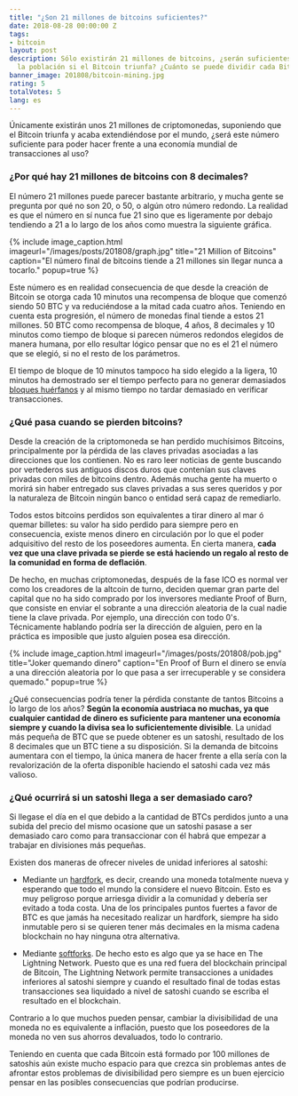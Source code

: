 ```yaml
---
title: "¿Son 21 millones de bitcoins suficientes?"
date: 2018-08-28 00:00:00 Z
tags:
- bitcoin
layout: post
description: Sólo existirán 21 millones de bitcoins, ¿serán suficientes para toda
  la población si el Bitcoin triunfa? ¿Cuánto se puede dividir cada Bitcoin?
banner_image: 201808/bitcoin-mining.jpg
rating: 5
totalVotes: 5
lang: es
---
```


Únicamente existirán unos 21 millones de criptomonedas, suponiendo que el Bitcoin triunfa y acaba extendiéndose por el mundo, ¿será este número suficiente para poder hacer frente a una economía mundial de transacciones al uso?

<!--more-->

### ¿Por qué hay 21 millones de bitcoins con 8 decimales?

El número 21 millones puede parecer bastante arbitrario, y mucha gente se pregunta por qué no son 20, o 50, o algún otro número redondo. La realidad es que el número en sí nunca fue 21 sino que es ligeramente por debajo tendiendo a 21 a lo largo de los años como muestra la siguiente gráfica.

{% include image_caption.html imageurl="/images/posts/201808/graph.jpg" title="21 Million of Bitcoins" caption="El número final de bitcoins tiende a 21 millones sin llegar nunca a tocarlo." popup=true %}

Este número es en realidad consecuencia de que desde la creación de Bitcoin se otorga cada 10 minutos una recompensa de bloque que comenzó siendo 50 BTC y va reduciéndose a la mitad cada cuatro años. Teniendo en cuenta esta progresión, el número de monedas final tiende a estos 21 millones. 50 BTC como recompensa de bloque, 4 años, 8 decimales y 10 minutos como tiempo de bloque si parecen números redondos elegidos de manera humana, por ello resultar lógico pensar que no es el 21 el número que se elegió, si no el resto de los parámetros.

El tiempo de bloque de 10 minutos tampoco ha sido elegido a la ligera, 10 minutos ha demostrado ser el tiempo perfecto para no generar demasiados [bloques huérfanos](/problema-escalabilidad/) y al mismo tiempo no tardar demasiado en verificar transacciones.

### ¿Qué pasa cuando se pierden bitcoins?

Desde la creación de la criptomoneda se han perdido muchísimos Bitcoins, principalmente por la pérdida de las claves privadas asociadas a las direcciones que los contienen. No es raro leer noticias de gente buscando por vertederos sus antiguos discos duros que contenían sus claves privadas con miles de bitcoins dentro. Además mucha gente ha muerto o morirá sin haber entregado sus claves privadas a sus seres queridos y por la naturaleza de Bitcoin ningún banco o entidad será capaz de remediarlo.

Todos estos bitcoins perdidos son equivalentes a tirar dinero al mar ó quemar billetes: su valor ha sido perdido para siempre pero en consecuencia, existe menos dinero en circulación por lo que el poder adquisitivo del resto de los poseedores aumenta. En cierta manera, **cada vez que una clave privada se pierde se está haciendo un regalo al resto de la comunidad en forma de deflación**.

De hecho, en muchas criptomonedas, después de la fase ICO es normal ver como los creadores de la altcoin de turno, deciden quemar gran parte del capital que no ha sido comprado por los inversores mediante Proof of Burn, que consiste en enviar el sobrante a una dirección aleatoria de la cual nadie tiene la clave privada. Por ejemplo, una dirección con todo 0's. Técnicamente hablando podría ser la dirección de alguien, pero en la práctica es imposible que justo alguien posea esa dirección.

{% include image_caption.html imageurl="/images/posts/201808/pob.jpg" title="Joker quemando dinero" caption="En Proof of Burn el dinero se envía a una dirección aleatoria por lo que pasa a ser irrecuperable y se considera quemado." popup=true %}

¿Qué consecuencias podría tener la pérdida constante de tantos Bitcoins a lo largo de los años? **Según la economía austriaca no muchas, ya que cualquier cantidad de dinero es suficiente para mantener una economía siempre y cuando la divisa sea lo suficientemente divisible**. La unidad más pequeña de BTC que se puede obtener es un satoshi, resultado de los 8 decimales que un BTC tiene a su disposición. Si la demanda de bitcoins aumentara con el tiempo, la única manera de hacer frente a ella sería con la revalorización de la oferta disponible haciendo el satoshi cada vez más valioso.

### ¿Qué ocurrirá si un satoshi llega a ser demasiado caro?

Si llegase el día en el que debido a la cantidad de BTCs perdidos junto a una subida del precio del mismo ocasione que un satoshi pasase a ser demasiado caro como para transaccionar con él habrá que empezar a trabajar en divisiones más pequeñas.

Existen dos maneras de ofrecer niveles de unidad inferiores al satoshi:

- Mediante un [hardfork](/hard-fork-vs-soft-fork#hardfork), es decir, creando una moneda totalmente nueva y esperando que todo el mundo la considere el nuevo Bitcoin. Esto es muy peligroso porque arriesga dividir a la comunidad y debería ser evitado a toda costa. Una de los principales puntos fuertes a favor de BTC es que jamás ha necesitado realizar un hardfork, siempre ha sido inmutable pero si se quieren tener más decimales en la misma cadena blockchain no hay ninguna otra alternativa.

- Mediante [softforks](/hard-fork-vs-soft-fork#softfork). De hecho esto es algo que ya se hace en The Lightning Network. Puesto que es una red fuera del blockchain principal de Bitcoin, The Lightning Network permite transacciones a unidades inferiores al satoshi siempre y cuando el resultado final de todas estas transacciones sea liquidado a nivel de satoshi cuando se escriba el resultado en el blockchain.

Contrario a lo que muchos pueden pensar, cambiar la divisibilidad de una moneda no es equivalente a inflación, puesto que los poseedores de la moneda no ven sus ahorros devaluados, todo lo contrario.

Teniendo en cuenta que cada Bitcoin está formado por 100 millones de satoshis aún existe mucho espacio para que crezca sin problemas antes de afrontar estos problemas de divisibilidad pero siempre es un buen ejercicio pensar en las posibles consecuencias que podrían producirse.